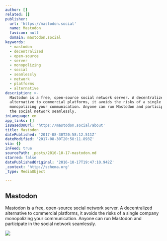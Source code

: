 ```yaml
---
author: []
related: []
publisher:
  url: 'https://mastodon.social'
  name: Mastodon
  favicon: null
  domain: mastodon.social
keywords:
  - mastodon
  - decentralized
  - open-source
  - server
  - monopolizing
  - social
  - seamlessly
  - network
  - platforms
  - alternative
description: >-
  Mastodon is a free, open-source social network server. A decentralized
  alternative to commercial platforms, it avoids the risks of a single company
  monopolizing your communication. Anyone can run Mastodon and participate in
  the social network seamlessly.
inLanguage: en
app_links: []
isBasedOnUrl: 'https://mastodon.social/about'
title: Mastodon
datePublished: '2017-08-30T20:58:12.511Z'
dateModified: '2017-08-30T20:58:11.893Z'
via: {}
inFeed: true
sourcePath: _posts/2016-10-17-mastodon.md
starred: false
datePublishedOriginal: '2016-10-17T19:47:10.942Z'
_context: 'http://schema.org'
_type: MediaObject

---
```

<article style=""><h1>Mastodon</h1><p>Mastodon is a free, open-source social network server. A decentralized alternative to commercial platforms, it avoids the risks of a single company monopolizing your communication. Anyone can run Mastodon and participate in the social network seamlessly.</p><img src="https://mastodon.social/assets/logo-ca8d0307b9250220c4ceddfa75167ec0cfe017904f2b6afa9db5637a91367085.png" /></article>